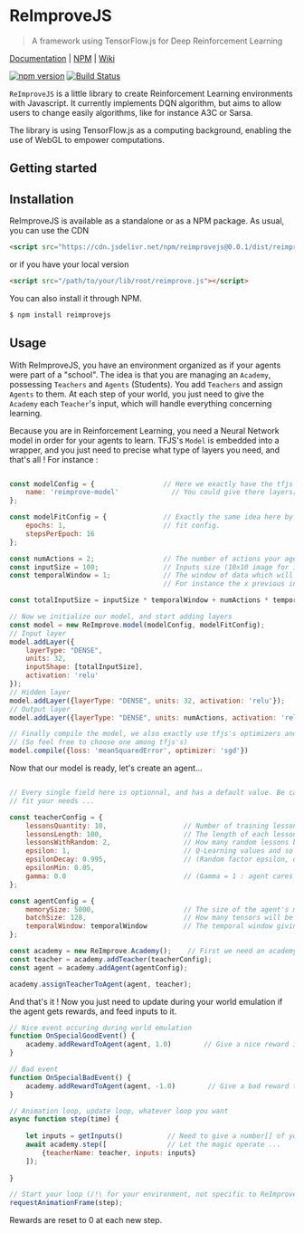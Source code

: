 # ReImproveJS

> A framework using TensorFlow.js for Deep Reinforcement Learning

[Documentation](docs/README.md) | [NPM](https://www.npmjs.com/package/reimprovejs) | [Wiki](https://github.com/Pravez/ReImproveJS/wiki)

[![npm version](https://badge.fury.io/js/reimprovejs.svg)](https://badge.fury.io/js/reimprovejs)
[![Build Status](https://travis-ci.org/Pravez/ReImproveJS.svg?branch=master)](https://travis-ci.org/Pravez/ReImproveJS)

`ReImproveJS` is a little library to create Reinforcement Learning environments with Javascript.
It currently implements DQN algorithm, but aims to allow users to change easily algorithms, like for instance A3C or Sarsa.

The library is using TensorFlow.js as a computing background, enabling the use of WebGL to empower computations.

Getting started
------------------

Installation
------------

ReImproveJS is available as a standalone or as a NPM package.
As usual, you can use the CDN 
```html
<script src="https://cdn.jsdelivr.net/npm/reimprovejs@0.0.1/dist/reimprove.js"></script>
```

or if you have your local version

```html
<script src="/path/to/your/lib/root/reimprove.js"></script>
```
You can also install it through NPM.

```bash
$ npm install reimprovejs
```

Usage
-----------

With ReImproveJS, you have an environment organized as if your agents were part of a "school". The idea is that you are managing
an `Academy`, possessing `Teachers` and `Agents` (Students). You add `Teachers` and assign `Agents` to them. At each step of
your world, you just need to give the `Academy` each `Teacher`'s input, which will handle everything concerning learning.

Because you are in Reinforcement Learning, you need a Neural Network model in order for your agents to learn. TFJS's `Model` is
embedded into a wrapper, and you just need to precise what type of layers you need, and that's all !
For instance :

```javascript

const modelConfig = {                 // Here we exactly have the tfjs's model configuration
    name: 'reimprove-model'             // You could give there layers[], but no need ...
};

const modelFitConfig = {              // Exactly the same idea here by using tfjs's model's
    epochs: 1,                        // fit config.
    stepsPerEpoch: 16
};

const numActions = 2;                 // The number of actions your agent can choose to do
const inputSize = 100;                // Inputs size (10x10 image for instance)
const temporalWindow = 1;             // The window of data which will be sent yo your agent
                                      // For instance the x previous inputs, and what actions the agent took

const totalInputSize = inputSize * temporalWindow + numActions * temporalWindow + inputSize;

// Now we initialize our model, and start adding layers
const model = new ReImprove.model(modelConfig, modelFitConfig);
// Input layer
model.addLayer({
    layerType: "DENSE", 
    units: 32, 
    inputShape: [totalInputSize], 
    activation: 'relu'
});
// Hidden layer
model.addLayer({layerType: "DENSE", units: 32, activation: 'relu'});
// Output layer
model.addLayer({layerType: "DENSE", units: numActions, activation: 'relu'});

// Finally compile the model, we also exactly use tfjs's optimizers and loss functions
// (So feel free to choose one among tfjs's)
model.compile({loss: 'meanSquaredError', optimizer: 'sgd'})

```

Now that our model is ready, let's create an agent...

```javascript

// Every single field here is optionnal, and has a default value. Be careful, it may not
// fit your needs ...

const teacherConfig = {
    lessonsQuantity: 10,                   // Number of training lessons before only testing agent
    lessonsLength: 100,                    // The length of each lesson (in quantity of updates)
    lessonsWithRandom: 2,                  // How many random lessons before updating epsilon's value
    epsilon: 1,                            // Q-Learning values and so on ...
    epsilonDecay: 0.995,                   // (Random factor epsilon, decaying over time)
    epsilonMin: 0.05,
    gamma: 0.8                             // (Gamma = 1 : agent cares really much about future rewards)
};

const agentConfig = {
    memorySize: 5000,                      // The size of the agent's memory (Q-Learning)
    batchSize: 128,                        // How many tensors will be given to the network when fit
    temporalWindow: temporalWindow         // The temporal window giving previous inputs & actions
};

const academy = new ReImprove.Academy();    // First we need an academy to host everything
const teacher = academy.addTeacher(teacherConfig);
const agent = academy.addAgent(agentConfig);

academy.assignTeacherToAgent(agent, teacher);

```

And that's it ! Now you just need to update during your world emulation if the agent gets rewards, and
feed inputs to it.

```javascript
// Nice event occuring during world emulation
function OnSpecialGoodEvent() {
    academy.addRewardToAgent(agent, 1.0)        // Give a nice reward if the agent did something nice !
}

// Bad event
function OnSpecialBadEvent() {
    academy.addRewardToAgent(agent, -1.0)        // Give a bad reward to the agent if he did something wrong
}

// Animation loop, update loop, whatever loop you want
async function step(time) {
    
    let inputs = getInputs()           // Need to give a number[] of your inputs for one teacher.
    await academy.step([               // Let the magic operate ...
        {teacherName: teacher, inputs: inputs}
    ]);
    
}

// Start your loop (/!\ for your environment, not specific to ReImproveJS).
requestAnimationFrame(step);
```

Rewards are reset to 0 at each new step.



